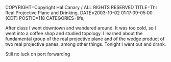 COPYRIGHT=Copyright Hal Canary / ALL RIGHTS RESERVED
TITLE=Thr Real Projective Plane and Drinking.
DATE=2003-10-02 01:17:09-05:00 (CDT)
POSTID=118
CATEGORIES=life;

After class I went downtown and wandered around. It was too cold, so I went into a coffee shop and studied topology. I learned about the fundamental group of the real projective plane and of the wedge product of two real projective panes, among other things. Tonight I went out and drank.

Still no luck on port forwarding
